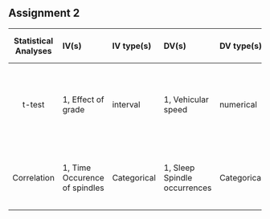 ## Assignment 2

| **Statistical Analyses**	|  **IV(s)**  |  **IV type(s)** |  **DV(s)**  |  **DV type(s)**  |  **Control Var** | **Control Var type**  | **Question to be answered** | **_H0_** | **alpha** | **link to paper**| 
|:----------:|:----------|:------------|:-------------|:-------------|:------------|:------------- |:------------------|:----:|:-------:|:-------|
t-test	| 1, Effect of grade | interval | 1, Vehicular speed| numerical | None | None | 	Does the grade level affect the average speed | Average speed for the grade = Expected speed at the grade | 0.05 | [Evaluating the impacts of grades on vehicular speeds on interstate highways](https://journals.plos.org/plosone/article?id=10.1371/journal.pone.0184142) |
Correlation	| 1, Time Occurence of spindles | Categorical | 1, Sleep Spindle occurrences| Categorical | None | None | 	Serial Occurrences of sleep spindles in four locations | Not found | 0.05 | [Statistical Analysis of Sleep Spindle Occurrences](https://journals.plos.org/plosone/article?id=10.1371/journal.pone.0059318) |
